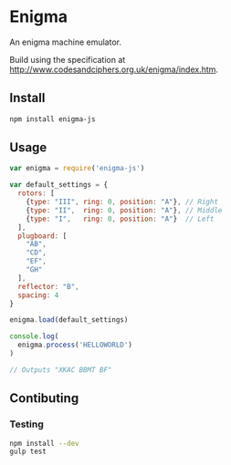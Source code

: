 # Enigma

An enigma machine emulator.

Build using the specification at http://www.codesandciphers.org.uk/enigma/index.htm.

## Install

```bash
npm install enigma-js
```

## Usage

```JavaScript
var enigma = require('enigma-js')

var default_settings = {
  rotors: [
    {type: "III", ring: 0, position: "A"}, // Right
    {type: "II",  ring: 0, position: "A"}, // Middle
    {type: "I",   ring: 0, position: "A"}  // Left
  ],
  plugboard: [
    "AB",
    "CD",
    "EF",
    "GH"
  ],
  reflector: "B",
  spacing: 4
}

enigma.load(default_settings)

console.log(
  enigma.process('HELLOWORLD')
)

// Outputs "XKAC BBMT BF"
```

## Contibuting

### Testing

```bash
npm install --dev
gulp test
```
